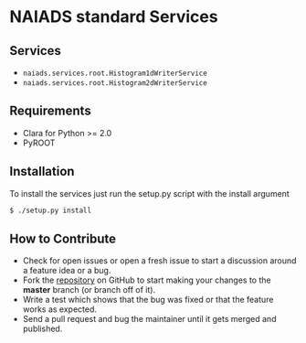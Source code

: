 # NAIADS standard Services

## Services

-   `naiads.services.root.Histogram1dWriterService`
-   `naiads.services.root.Histogram2dWriterService`

## Requirements

* Clara for Python >= 2.0
* PyROOT

## Installation

To install the services just run the setup.py script with the install argument

```sh
$ ./setup.py install
```

## How to Contribute

* Check for open issues or open a fresh issue to start a discussion around a feature idea or a bug.
* Fork the [repository](https://github.com/royarzun/NAIADS-std-services) on GitHub to start making your changes to the **master** branch (or branch off of it).
* Write a test which shows that the bug was fixed or that the feature works as expected.
* Send a pull request and bug the maintainer until it gets merged and published.
